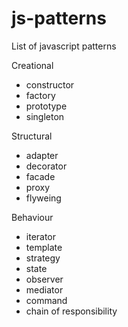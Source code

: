 # js-patterns

List of javascript patterns

Creational

- constructor
- factory
- prototype
- singleton
  
Structural

- adapter
- decorator
- facade
- proxy
- flyweing

Behaviour

- iterator
- template
- strategy
- state
- observer
- mediator
- command
- chain of responsibility

